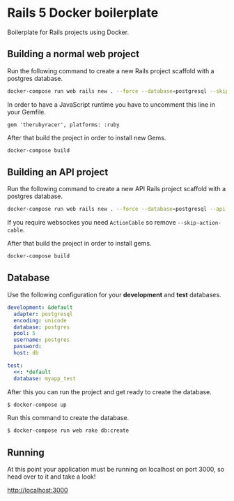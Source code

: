 # Rails 5 Docker boilerplate

Boilerplate for Rails projects using Docker.


## Building a normal web project

Run the following command to create a new Rails project scaffold with a postgres database.

```bash
docker-compose run web rails new . --force --database=postgresql --skip-bundle
```

In order to have a JavaScript runtime you have to uncomment this line in your Gemfile.
```
gem 'therubyracer', platforms: :ruby
```

After that build the project in order to install new Gems.

```bash
docker-compose build
```

## Building an API project

Run the following command to create a new API Rails project scaffold with a postgres database.

```bash
docker-compose run web rails new . --force --database=postgresql --api --skip-action-cable --skip-bundle
```

If you require websockes you need `ActionCable` so remove `--skip-action-cable`.

After that build the project in order to install gems.

```bash
docker-compose build
```

## Database

Use the following configuration for your **development** and **test** databases.

```yaml
development: &default
  adapter: postgresql
  encoding: unicode
  database: postgres
  pool: 5
  username: postgres
  password:
  host: db

test:
  <<: *default
  database: myapp_test
```

After this you can run the project and get ready to create the database.

```bash
$ docker-compose up
```

Run this command to create the database.

```bash
$ docker-compose run web rake db:create
```

## Running

At this point your application must be running on localhost on port 3000, so head over to it and take a look!

[http://localhost:3000](http://localhost:3000)
